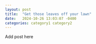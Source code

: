 ```yaml
---
layout: post
title:  "Get those leaves off your lawn"
date:   2024-10-26 13:03:07 -0400
categories: category1 category2
---
```


Add post here